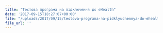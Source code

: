 ```yaml
---
title: "Тестова програма на підключення до eHealth"
date: '2017-09-15T18:27:07+00:00'
file: "/uploads/2017/09/15/testova-programa-na-pidklyuchennya-do-ehealth.pdf"
file_url: ''
---
```

